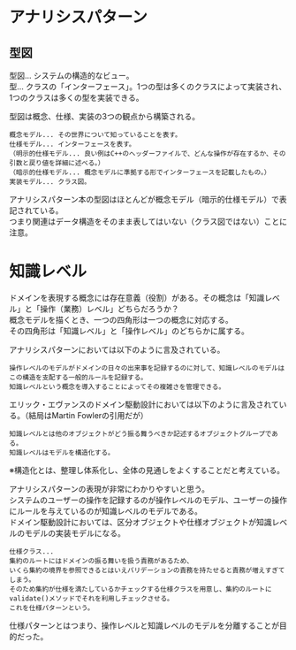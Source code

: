 # アナリシスパターン  
## 型図  
型図... システムの構造的なビュー。  
型... クラスの「インターフェース」。1つの型は多くのクラスによって実装され、1つのクラスは多くの型を実装できる。  
  
型図は概念、仕様、実装の3つの観点から構築される。  
```  
概念モデル... その世界について知っていることを表す。  
仕様モデル... インターフェースを表す。  
（明示的仕様モデル... 良い例はC++のヘッダーファイルで、どんな操作が存在するか、その引数と戻り値を詳細に述べる。）  
（暗示的仕様モデル... 概念モデルに準拠する形でインターフェースを記載したもの。）  
実装モデル... クラス図。  
```  
アナリシスパターン本の型図はほとんどが概念モデル（暗示的仕様モデル）で表記されている。  
つまり関連はデータ構造をそのまま表してはいない（クラス図ではない）ことに注意。  
  
# 知識レベル  
ドメインを表現する概念には存在意義（役割）がある。その概念は「知識レベル」と「操作（業務）レベル」どちらだろうか？  
概念モデルを描くとき、一つの四角形は一つの概念に対応する。  
その四角形は「知識レベル」と「操作レベル」のどちらかに属する。  
  
アナリシスパターンにおいては以下のように言及されている。  
```  
操作レベルのモデルがドメインの日々の出来事を記録するのに対して、知識レベルのモデルはこの構造を支配する一般的ルールを記録する。  
知識レベルという概念を導入することによってその複雑さを管理できる。  
```  
  
エリック・エヴァンスのドメイン駆動設計においては以下のように言及されている。（結局はMartin Fowlerの引用だが）  
```  
知識レベルとは他のオブジェクトがどう振る舞うべきか記述するオブジェクトグループである。  
知識レベルはモデルを構造化する。  
```  
※構造化とは、整理し体系化し、全体の見通しをよくすることだと考えている。  
  
アナリシスパターンの表現が非常にわかりやすいと思う。  
システムのユーザーの操作を記録するのが操作レベルのモデル、ユーザーの操作にルールを与えているのが知識レベルのモデルである。  
ドメイン駆動設計においては、区分オブジェクトや仕様オブジェクトが知識レベルのモデルの実装モデルになる。  
```  
仕様クラス...     
集約のルートにはドメインの振る舞いを扱う責務があるため、    
いくら集約の境界を参照できるとはいえバリデーションの責務を持たせると責務が増えすぎてしまう。    
そのため集約が仕様を満たしているかチェックする仕様クラスを用意し、集約のルートにvalidate()メソッドでそれを利用しチェックさせる。    
これを仕様パターンという。   
```  
仕様パターンとはつまり、操作レベルと知識レベルのモデルを分離することが目的だった。  
